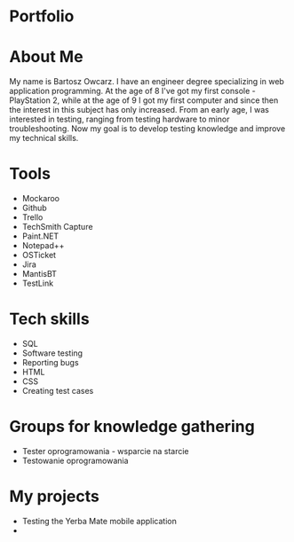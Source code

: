 # Portfolio
# About Me
My name is Bartosz Owcarz. I have an engineer degree specializing in web application programming. At the age of 8 I've got my first console - PlayStation 2, while at the age of 9 I got my first computer and since then the interest in this subject has only increased. From an early age, I was interested in testing, ranging from testing hardware to minor troubleshooting. Now my goal is to develop testing knowledge and improve my technical skills.

# Tools
* Mockaroo
* Github
* Trello
* TechSmith Capture
* Paint.NET
* Notepad++
* OSTicket
* Jira
* MantisBT
* TestLink

# Tech skills
* SQL
* Software testing
* Reporting bugs
* HTML
* CSS
* Creating test cases

# Groups for knowledge gathering
* Tester oprogramowania - wsparcie na starcie
* Testowanie oprogramowania

# My projects
* Testing the Yerba Mate mobile application
* 

